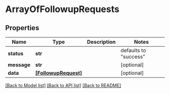 # ArrayOfFollowupRequests

## Properties
Name | Type | Description | Notes
------------ | ------------- | ------------- | -------------
**status** | **str** |  | defaults to "success"
**message** | **str** |  | [optional] 
**data** | [**[FollowupRequest]**](FollowupRequest.md) |  | [optional] 

[[Back to Model list]](../README.md#documentation-for-models) [[Back to API list]](../README.md#documentation-for-api-endpoints) [[Back to README]](../README.md)


